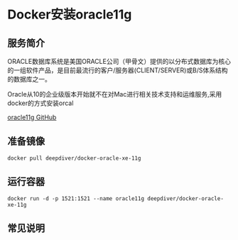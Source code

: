 # Docker安装oracle11g #

## 服务简介 ##
ORACLE数据库系统是美国ORACLE公司（甲骨文）提供的以分布式数据库为核心的一组软件产品，是目前最流行的客户/服务器(CLIENT/SERVER)或B/S体系结构的数据库之一。

Oracle从10的企业级版本开始就不在对Mac进行相关技术支持和运维服务,采用docker的方式安装orcal

[oracle11g GitHub](https://github.com/gcusnieux/docker-oracle11g/onlyoffice-owncloud)

## 准备镜像 ##

    docker pull deepdiver/docker-oracle-xe-11g

## 运行容器 ##

    docker run -d -p 1521:1521 --name oracle11g deepdiver/docker-oracle-xe-11g

## 常见说明 ##